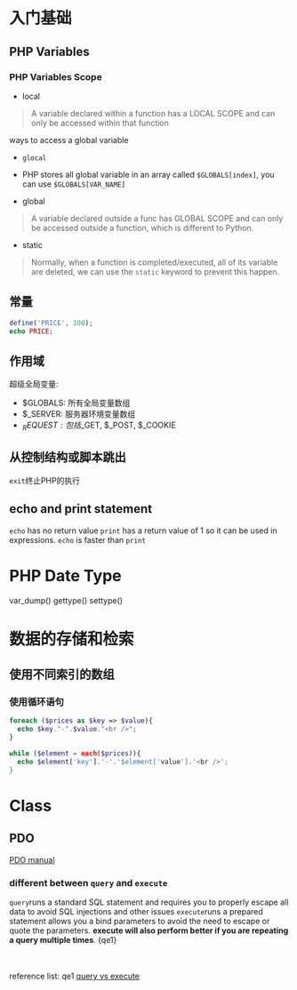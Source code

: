 # 入门基础
## PHP Variables
### PHP Variables Scope
- local
> A variable declared within a function has a LOCAL SCOPE and can only be accessed within that function

ways to access a global variable
  - `glocal`
  - PHP stores all global variable in an array called `$GLOBALS[index]`, you can use `$GLOBALS[VAR_NAME]`

- global
> A variable declared outside a func has GLOBAL SCOPE and can only be accessed outside a function, which is different to Python.
- static
> Normally, when a function is completed/executed, all of its variable are deleted, we can use the `static` keyword to prevent this happen.
## 常量
```php
define('PRICE', 100);
echo PRICE;
```
## 作用域
超级全局变量:
- $GLOBALS: 所有全局变量数组
- $_SERVER: 服务器环境变量数组
- $_REQUEST: 包括$_GET, $_POST, $_COOKIE

## 从控制结构或脚本跳出
`exit`终止PHP的执行


## echo and print statement
`echo` has no return value
`print` has a return value of 1 so it can be used in expressions.
`echo` is faster than `print`

# PHP Date Type
var_dump()
gettype()
settype()


# 数据的存储和检索
## 使用不同索引的数组
### 使用循环语句
```PHP
foreach ($prices as $key => $value){
  echo $key."-".$value."<br />";
}

while ($element = each($prices)){
  echo $element['key'].'-'.'$element['value'].'<br />';
}

```

# Class
## PDO
[PDO manual](http://php.net/manual/en/class.pdo.php)

### different between `query` and `execute`
`query`runs a standard SQL statement and requires you to properly escape all data to avoid SQL injections and other issues
`execute`runs a prepared statement allows you a bind parameters to avoid the need to escape or quote the parameters. **execute will also perform better if you are repeating a query multiple times**. {qe1}



<br/><br/>reference list:
qe1 [query vs execute](https://stackoverflow.com/questions/4700623/pdos-query-vs-execute)
